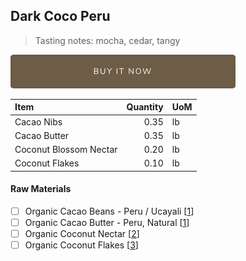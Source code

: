## Dark Coco Peru
> Tasting notes: mocha, cedar, tangy

[![Buy Now](/assets/images/buy-now.png "Buy Now")](https://shop.osocra.com/collections/bars/products/21073013)

| Item | Quantity | UoM  |
| :---     | ---:    | :--- |
| Cacao Nibs  | 0.35    | lb    |
| Cacao Butter   | 0.35    | lb    |
| Coconut Blossom Nectar   | 0.20      | lb      |
| Coconut Flakes    | 0.10      | lb      |

#### Raw Materials
- [ ] Organic Cacao Beans -  Peru / Ucayali [[1](/vendors)]
- [ ] Organic Cacao Butter - Peru, Natural [[1](/vendors)]
- [ ] Organic Coconut Nectar [[2](/vendors)]
- [ ] Organic Coconut Flakes [[3](/vendors)]

